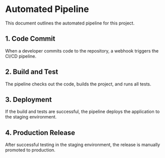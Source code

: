 # Automated Pipeline

This document outlines the automated pipeline for this project.

## 1. Code Commit

When a developer commits code to the repository, a webhook triggers the CI/CD pipeline.

## 2. Build and Test

The pipeline checks out the code, builds the project, and runs all tests.

## 3. Deployment

If the build and tests are successful, the pipeline deploys the application to the staging environment.

## 4. Production Release

After successful testing in the staging environment, the release is manually promoted to production.
